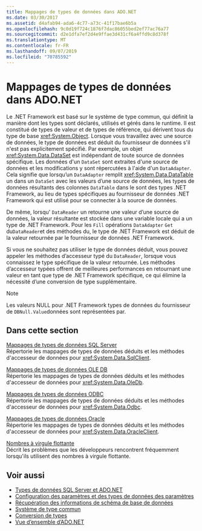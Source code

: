 ```yaml
---
title: Mappages de types de données dans ADO.NET
ms.date: 03/30/2017
ms.assetid: d4afab94-ada6-4c77-a73c-41f17bae6b5a
ms.openlocfilehash: 9c0d19f724c1876f7dac86055bed2ef77ac76a77
ms.sourcegitcommit: d2e1dfa7ef2d4e9ffae3d431cf6a4ffd9c8d378f
ms.translationtype: MT
ms.contentlocale: fr-FR
ms.lasthandoff: 09/07/2019
ms.locfileid: "70785592"
---
```

# <a name="data-type-mappings-in-adonet"></a>Mappages de types de données dans ADO.NET
Le .NET Framework est basé sur le système de type commun, qui définit la manière dont les types sont déclarés, utilisés et gérés dans le runtime. Il est constitué de types de valeur et de types de référence, qui dérivent tous du type de base <xref:System.Object>. Lorsque vous travaillez avec une source de données, le type de données est déduit du fournisseur de données s'il n'est pas explicitement spécifié. Par exemple, un objet <xref:System.Data.DataSet> est indépendant de toute source de données spécifique. Les données d'un `DataSet` sont extraites d'une source de données et les modifications y sont répercutées à l'aide d'un `DataAdapter`. Cela signifie que lorsqu’un `DataAdapter` remplit <xref:System.Data.DataTable> un dans un `DataSet` avec les valeurs d’une source de données, les types de données résultants des colonnes `DataTable` dans le sont des types .NET Framework, au lieu de types spécifiques au fournisseur de données .NET Framework qui est utilisé pour se connecter à la source de données.  
  
 De même, lorsqu' `DataReader` un retourne une valeur d’une source de données, la valeur résultante est stockée dans une variable locale qui a un type de .NET Framework. Pour les `Fill` opérations `DataAdapter` `Get` du`DataReader`et des méthodes du, le type de .NET Framework est déduit de la valeur retournée par le fournisseur de données .NET Framework.  
  
 Si vous ne souhaitez pas utiliser le type de données déduit, vous pouvez appeler les méthodes d’accesseur typé du `DataReader`, lorsque vous connaissez le type spécifique de la valeur retournée. Les méthodes d’accesseur typées offrent de meilleures performances en retournant une valeur en tant que type de .NET Framework spécifique, ce qui élimine la nécessité d’une conversion de type supplémentaire.  
  
> [!NOTE]
> Les valeurs NULL pour .NET Framework types de données du fournisseur de `DBNull.Value`données sont représentées par.  
  
## <a name="in-this-section"></a>Dans cette section  
 [Mappages de types de données SQL Server](sql-server-data-type-mappings.md)  
 Répertorie les mappages de types de données déduits et les méthodes d'accesseur de données pour <xref:System.Data.SqlClient>.  
  
 [Mappages de types de données OLE DB](ole-db-data-type-mappings.md)  
 Répertorie les mappages de types de données déduits et les méthodes d'accesseur de données pour <xref:System.Data.OleDb>.  
  
 [Mappages de types de données ODBC](odbc-data-type-mappings.md)  
 Répertorie les mappages de types de données déduits et les méthodes d'accesseur de données pour <xref:System.Data.Odbc>.  
  
 [Mappages de types de données Oracle](oracle-data-type-mappings.md)  
 Répertorie les mappages de types de données déduits et les méthodes d'accesseur de données pour <xref:System.Data.OracleClient>.  
  
 [Nombres à virgule flottante](floating-point-numbers.md)  
 Décrit les problèmes que les développeurs rencontrent fréquemment lorsqu'ils utilisent des nombres à virgule flottante.  
  
## <a name="see-also"></a>Voir aussi

- [Types de données SQL Server et ADO.NET](./sql/sql-server-data-types.md)
- [Configuration des paramètres et des types de données des paramètres](configuring-parameters-and-parameter-data-types.md)
- [Récupération des informations de schéma de base de données](retrieving-database-schema-information.md)
- [Système de type commun](../../../standard/base-types/common-type-system.md)
- [Conversion de types](https://docs.microsoft.com/previous-versions/visualstudio/visual-studio-2008/t8s7t9bf(v=vs.90))
- [Vue d’ensemble d’ADO.NET](ado-net-overview.md)
